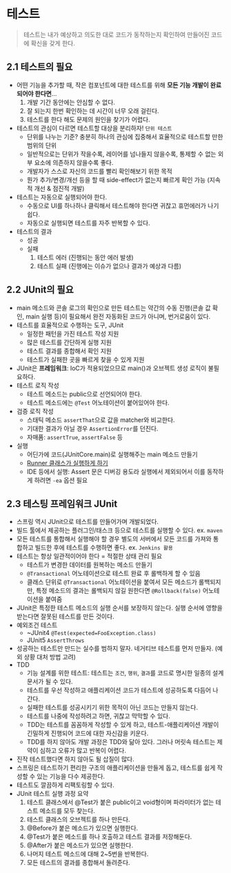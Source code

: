 # 테스트
> 테스트는 내가 예상하고 의도한 대로 코드가 동작하는지 확인하여 만들어진 코드에 확신을 갖게 한다.


## 2.1 테스트의 필요
- 어떤 기능을 추가할 때, 작은 컴포넌트에 대한 테스트를 위해 **모든 기능 개발이 완료되어야 한다면**...
    1. 개발 기간 동안에는 안심할 수 없다.
    2. 잘 되는지 한번 확인하는 데 시간이 너무 오래 걸린다.
    3. 테스트를 한다 해도 문제의 원인을 찾기가 어렵다.
- 테스트의 관심이 다르면 테스트할 대상을 분리하자! `단위 테스트`
    * 단위를 나누는 기준? 충분히 하나의 관심에 집중해서 효율적으로 테스트할 만한 범위의 단위
    * 일반적으로는 단위가 작을수록, 레이어를 넘나들지 않을수록, 통제할 수 없는 외부 요소에 의존하지 않을수록 좋다.
    * 개발자가 스스로 자신의 코드를 빨리 확인해보기 위한 목적
    * 뭔가 추가/변경/개선 등을 할 때 side-effect가 없는지 빠르게 확인 가능 (지속적 개선 & 점진적 개발)
- 테스트는 자동으로 실행되어야 한다.
    * 수동으로 UI를 하나하나 클릭해서 테스트해야 한다면 귀찮고 휴먼에러가 나기 쉽다.
    * 자동으로 실행되면 테스트를 자주 반복할 수 있다.
- 테스트의 결과
    * 성공
    * 실패
        1. 테스트 에러 (진행되는 동안 에러 발생)
        2. 테스트 실패 (진행에는 이슈가 없으나 결과가 예상과 다름)

## 2.2 JUnit의 필요
- main 메소드와 콘솔 로그의 확인으로 만든 테스트는 약간의 수동 진행(콘솔 값 확인, main 실행 등)이 필요해서 완전 자동화된 코드가 아니며, 번거로움이 있다.
- 테스트를 효율적으로 수행하는 도구, JUnit
    * 일정한 패턴을 가진 테스트 작성 지원
    * 많은 테스트를 간단하게 실행 지원
    * 테스트 결과를 종합해서 확인 지원
    * 테스트가 실패한 곳을 빠르게 찾을 수 있게 지원
- JUnit은 **프레임워크**: IoC가 적용되었으므로 main()과 오브젝트 생성 로직이 불필요하다.
- 테스트 로직 작성
    * 테스트 메소드는 public으로 선언되어야 한다.
    * 테스트 메소드에는 `@Test` 어노테이션이 붙어있어야 한다.
- 검증 로직 작성
    * 스태틱 메소드 `assertThat`으로 값을 matcher와 비교한다.
    * 기대한 결과가 아닐 경우 `AssertionError`를 던진다.
    * 자매품: `assertTrue`, `assertFalse` 등
- 실행
    * 어딘가에 코드(JUnitCore.main)로 실행해주는 main 메소드 만들기
    * [Runner 클래스가 실행하게 하기](https://stackoverflow.com/questions/14011981/java-junit-has-no-main-function)
    * IDE 등에서 실행: Assert 문은 디버깅 용도라 실행에서 제외되어서 이를 동작하게 하려면 `-ea` 옵션 필요


## 2.3 테스팅 프레임워크 JUnit
- 스프링 역시 JUnit으로 테스트를 만들어가며 개발되었다.
- 빌드 툴에서 제공하는 플러그인/태스크 등으로 테스트를 실행할 수 있다. ex. `maven`
- 모든 테스트를 통합해서 실행해야 할 경우 별도의 서버에서 모든 코드를 가져와 통합하고 빌드한 후에 테스트를 수행하면 좋다. ex. `Jenkins 활용`
- 테스트는 항상 일관적이어야 한다 = 적절한 상태 관리 필요
    * 테스트가 변경한 데이터를 원복하는 메소드 만들기
    * `@Transactional` 어노테이션으로 테스트 완료 후 롤백하게 할 수 있음
    * 클래스 단위로 `@Transactional` 어노테이션을 붙여서 모든 메소드가 롤백되지만, 특정 메소드의 결과는 롤백되지 않길 원한다면 `@Rollback(false)` 어노테이션을 붙여줌
- JUnit은 특정한 테스트 메소드의 실행 순서를 보장하지 않는다. 실행 순서에 영향을 받는다면 잘못된 테스트를 만든 것이다.
- 예외조건 테스트
    * ~JUnit4 `@Test(expected=FooException.class)`
    * JUnit5 `AssertThrows`
- 성공하는 테스트만 만드는 실수를 범하지 말자. 네거티브 테스트를 먼저 만들자. (예외 상황 대처 방법 고려)
- TDD
    * 기능 설계를 위한 테스트: 테스트는 `조건`, `행위`, `결과`를 코드로 명시한 일종의 설계문서가 될 수 있다.
    * 테스트를 우선 작성하고 애플리케이션 코드가 테스트에 성공하도록 다듬어 나간다.
    * 실패한 테스트를 성공시키기 위한 목적이 아닌 코드는 만들지 않는다.
    * 테스트를 나중에 작성하려고 하면, 귀찮고 막막할 수 있다.
    * TDD는 테스트를 꼼꼼하게 작성할 수 있게 하고, 테스트-애플리케이션 개발이 긴밀하게 진행되어 코드에 대한 자신감을 키운다.
    * TDD를 하지 않아도 개발 과정은 TDD와 닮아 있다. 그러나 머릿속 테스트는 제약이 심하고 오류가 많고 반복이 어렵다.
- 진작 테스트했다면 하지 않아도 될 삽질이 많다.
- 스프링은 테스트하기 편리한 구조의 애플리케이션을 만들게 돕고, 테스트를 쉽게 작성할 수 있는 기능을 다수 제공한다.
- 테스트도 깔끔하게 리팩토링할 수 있다.
- JUnit 테스트 실행 과정 요약
    1. 테스트 클래스에서 @Test가 붙은 public이고 void형이며 파라미터가 없는 테스트 메소드를 모두 찾는다.
    2. 테스트 클래스의 오브젝트를 하나 만든다.
    3. @Before가 붙은 메소드가 있으면 실행한다.
    4. @Test가 붙은 메소드를 하나 호출하고 테스트 결과를 저장해둔다.
    5. @After가 붙은 메소드가 있으면 실행한다.
    6. 나머지 테스트 메소드에 대해 2~5번을 반복한다.
    7. 모든 테스트의 결과를 종합해서 돌려준다.